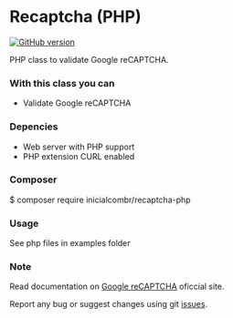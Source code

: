 # Recaptcha (PHP)

[![GitHub version](https://badge.fury.io/gh/inicialcombr%2Frecaptcha-php.svg)](https://badge.fury.io/gh/inicialcombr%2Frecaptcha-php)

PHP class to validate Google reCAPTCHA.

### With this class you can

- Validate Google reCAPTCHA

### Depencies

- Web server with PHP support
- PHP extension CURL enabled

### Composer

$ composer require inicialcombr/recaptcha-php

### Usage

See php files in examples folder

### Note

Read documentation on [Google reCAPTCHA](https://www.google.com/recaptcha) oficcial site.

Report any bug or suggest changes using git [issues](https://github.com/inicialcombr/recaptcha-php/issues).